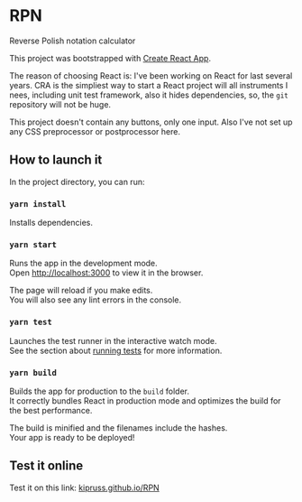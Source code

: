 # RPN

Reverse Polish notation calculator

This project was bootstrapped with [Create React App](https://github.com/facebook/create-react-app).

The reason of choosing React is: I've been working on React for last several years. CRA is the simpliest way to start a React project will all instruments I nees, including unit test framework, also it hides dependencies, so, the `git` repository will not be huge.

This project doesn't contain any buttons, only one input. Also I've not set up any CSS preprocessor or postprocessor here.

## How to launch it

In the project directory, you can run:

### `yarn install`

Installs dependencies.

### `yarn start`

Runs the app in the development mode.<br />
Open [http://localhost:3000](http://localhost:3000) to view it in the browser.

The page will reload if you make edits.<br />
You will also see any lint errors in the console.

### `yarn test`

Launches the test runner in the interactive watch mode.<br />
See the section about [running tests](https://facebook.github.io/create-react-app/docs/running-tests) for more information.

### `yarn build`

Builds the app for production to the `build` folder.<br />
It correctly bundles React in production mode and optimizes the build for the best performance.

The build is minified and the filenames include the hashes.<br />
Your app is ready to be deployed!

## Test it online

Test it on this link: [kipruss.github.io/RPN](https://kipruss.github.io/RPN/)

